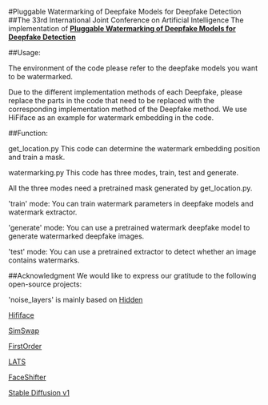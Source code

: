 #Pluggable Watermarking of Deepfake Models for Deepfake Detection
##The 33rd International Joint Conference on Artificial Intelligence
The implementation of [**Pluggable Watermarking of Deepfake Models for Deepfake Detection**](https://nesa.zju.edu.cn/download/bh_pdf_ijcai24-update.pdf)


##Usage:

The environment of the code please refer to the deepfake models you want to be watermarked.

Due to the different implementation methods of each Deepfake, please replace the parts in the code that need to be replaced with the corresponding implementation method of the Deepfake method.
We use HiFiface as an example for watermark embedding in the code.

##Function:

get_location.py This code can determine the watermark embedding position and train a mask.

watermarking.py This code has three modes, train, test and generate. 

All the three modes need a pretrained mask generated by get_location.py.

'train' mode: You can train watermark parameters in deepfake models and watermark extractor. 

'generate' mode: You can use a pretrained watermark deepfake model to generate watermarked deepfake images.

'test' mode: You can use a pretrained extractor to detect whether an image contains watermarks.

##Acknowledgment
We would like to express our gratitude to the following open-source projects:

'noise_layers' is mainly based on [Hidden](https://github.com/ando-khachatryan/HiDDeN)

[Hififace](https://github.com/maum-ai/hififace)

[SimSwap](https://github.com/neuralchen/SimSwap)

[FirstOrder](https://github.com/AliaksandrSiarohin/first-order-model)

[LATS](https://github.com/royorel/Lifespan_Age_Transformation_Synthesis)

[FaceShifter](https://github.com/taotaonice/FaceShifter)

[Stable Diffusion v1](https://github.com/CompVis/stable-diffusion)





